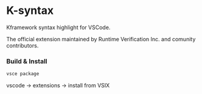 # K-syntax

Kframework syntax highlight for VSCode.

The official extension maintained by Runtime Verification Inc.
and comunity contributors.

### Build & Install

```bash
vsce package
```

vscode -> extensions -> install from VSIX
